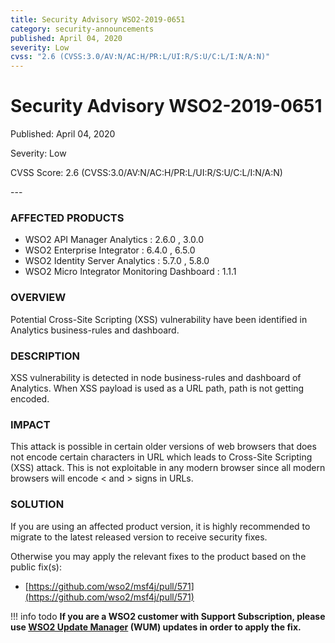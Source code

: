 ```yaml
---
title: Security Advisory WSO2-2019-0651
category: security-announcements
published: April 04, 2020
severity: Low
cvss: "2.6 (CVSS:3.0/AV:N/AC:H/PR:L/UI:R/S:U/C:L/I:N/A:N)"
---
```


# Security Advisory WSO2-2019-0651

<p class="doc-info">Published: April 04, 2020</p>
<p class="doc-info">Severity: Low</p>
<p class="doc-info">CVSS Score: 2.6 (CVSS:3.0/AV:N/AC:H/PR:L/UI:R/S:U/C:L/I:N/A:N)</p>
---

### AFFECTED PRODUCTS
* WSO2 API Manager Analytics : 2.6.0 , 3.0.0
* WSO2 Enterprise Integrator : 6.4.0 , 6.5.0
* WSO2 Identity Server Analytics : 5.7.0 , 5.8.0
* WSO2 Micro Integrator Monitoring Dashboard : 1.1.1


### OVERVIEW
Potential Cross-Site Scripting (XSS) vulnerability have been identified in Analytics business-rules and dashboard.


### DESCRIPTION
XSS vulnerability is detected in node business-rules and dashboard of Analytics. When XSS payload is used as a URL path, path is not getting encoded.


### IMPACT
This attack is possible in certain older versions of web browsers that does not encode certain characters in URL which leads to Cross-Site Scripting (XSS) attack. This is not exploitable in any modern browser since all modern browsers will encode < and > signs in URLs.


### SOLUTION
If you are using an affected product version, it is highly recommended to migrate to the latest released version to receive security fixes.

Otherwise you may apply the relevant fixes to the product based on the public fix(s):

* [https://github.com/wso2/msf4j/pull/571](https://github.com/wso2/msf4j/pull/571)


!!! info todo
    **If you are a WSO2 customer with Support Subscription, please use [WSO2 Update Manager](https://wso2.com/updates/wum) (WUM) updates in order to apply the fix.**
